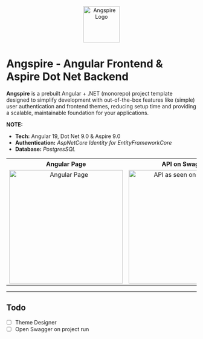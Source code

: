 <div align="center">
  <img src="https://github.com/user-attachments/assets/7845aef3-3c6d-4f82-adc9-c5b14bc2a096" alt="Angspire Logo" width="96">
</div>

# Angspire - Angular Frontend & Aspire Dot Net Backend
**Angspire** is a prebuilt Angular + .NET (monorepo) project template designed to simplify development with out-of-the-box features like (simple) user authentication and frontend themes, reducing setup time and providing a scalable, maintainable foundation for your applications.

**NOTE:**
- **Tech:** Angular 19, Dot Net 9.0 & Aspire 9.0
- **Authentication:** _AspNetCore Identity for EntityFrameworkCore_
- **Database:** _PostgresSQL_


<table>
  <tr>
    <th>Angular Page</th>
    <th>API on Swagger</th>
    <th>Aspire Dashboard</th>
  </tr>
  <tr>
    <td align="center">
      <img src="https://github.com/user-attachments/assets/95f863b6-0c7d-42f3-81c9-471d626a3df7" alt="Angular Page" width="300">
    </td>
    <td align="center">
      <img src="https://github.com/user-attachments/assets/a4e93984-b774-4cae-b8fd-f84f728e3d24" alt="API as seen on Swagger" width="300">
    </td>
    <td align="center">
      <img src="https://github.com/user-attachments/assets/180e2000-c313-4daf-977b-9aa86648c872" alt="Aspire Dashboard" width="300">
    </td>
  </tr>
</table>

---

## Todo
- [ ] Theme Designer
- [ ] Open Swagger on project run
